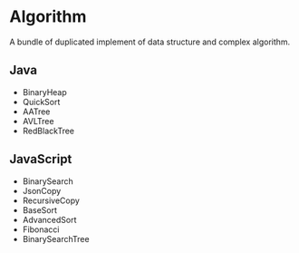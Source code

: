 # Algorithm

A bundle of duplicated implement of data structure and complex algorithm.

## Java

- BinaryHeap
- QuickSort
- AATree
- AVLTree
- RedBlackTree

## JavaScript

- BinarySearch
- JsonCopy
- RecursiveCopy
- BaseSort
- AdvancedSort
- Fibonacci
- BinarySearchTree
